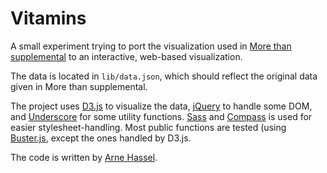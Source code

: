# Vitamins

A small experiment trying to port the visualization used in [More than supplemental](http://sblattindesign.wordpress.com/2012/01/04/supplemental/) to an interactive, web-based visualization.

The data is located in `lib/data.json`, which should reflect the original data given in More than supplemental.

The project uses [D3.js](http://d3js.org/) to visualize the data, [jQuery](http://jquery.com/) to handle some DOM, and [Underscore](http://underscorejs.org/) for some utility functions. [Sass](http://sass-lang.com/) and [Compass](http://compass-style.org/) is used for easier stylesheet-handling. Most public functions are tested (using [Buster.js](http://busterjs.org), except the ones handled by D3.js.

The code is written by [Arne Hassel](http://icanhasweb.net).